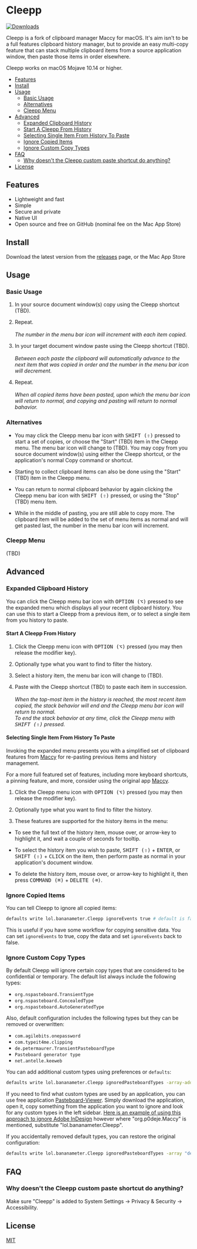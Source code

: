 <!--- <img width="128px" src="https://maccy.app/img/maccy/Logo.png" alt="Logo" align="left" /> -->

# Cleepp

[![Downloads](https://img.shields.io/github/downloads/jpmhouston/ClipStack/total.svg)](https://github.com/jpmhouston/ClipStack/releases/latest)
<!--- [![Build Status](https://img.shields.io/bitrise/716921b669780314/master?token=3pMiCb5dpFzlO-7jTYtO3Q)](https://app.bitrise.io/app/716921b669780314 -->
<!--- [![Donate](https://img.shields.io/badge/buy%20me%20a%20coffee-donate-yellow.svg)](https://www.buymeacoffee.com/p0deje -->

Cleepp is a fork of clipboard manager Maccy for macOS.
It's aim isn't to be a full features clipboard history manager,
but to provide an easy multi-copy feature that can stack multiple clipboard items
from a source application window, then paste those items in order elsewhere.

Cleepp works on macOS Mojave 10.14 or higher.

<!-- vim-markdown-toc GFM -->

* [Features](#features)
* [Install](#install)
* [Usage](#usage)
    * [Basic Usage](#basic-usage)
    * [Alternatives](#alternatives)
    * [Cleepp Menu](#clip-stack-menu)
* [Advanced](#advanced)
    * [Expanded Clipboard History](#expanded-clipboard-history)
    * [Start A Cleepp From History](#start-a-clip-stack-from-history)
    * [Selecting Single Item From History To Paste](#selecting-single-item-from-history-to-paste)
    * [Ignore Copied Items](#ignore-copied-items)
    * [Ignore Custom Copy Types](#ignore-custom-copy-types)
* [FAQ](#faq)
    * [Why doesn't the Cleepp custom paste shortcut do anything?](#why-doesnt-the-clip-stack-paste-shortcut-do-anything)
* [License](#license)

<!-- vim-markdown-toc -->

## Features

* Lightweight and fast
* Simple
* Secure and private
* Native UI
* Open source and free on GitHub (nominal fee on the Mac App Store)

## Install

Download the latest version from the
[releases](https://github.com/jpmhouston/ClipStack/releases/latest) page,
or the Mac App Store

## Usage

### Basic Usage

1. In your source document window(s) copy using the Cleepp shortcut (TBD).

2. Repeat.\
\
	*The number in the menu bar icon will increment with each item copied.*

3. In your target document window paste using the Cleepp shortcut (TBD).\
\
	*Between each paste the clipboard will automatically advance to the next
	item that was copied in order and the number in the menu bar icon will decrement.*

4. Repeat.\
\
	*When all copied items have been pasted, upon which the menu bar icon will
	return to normal, and copying and pasting will return to normal bahavior.*

### Alternatives

- You may click the Cleepp menu bar icon with <kbd>SHIFT (⇧)</kbd> pressed
to start a set of copies, or choose the "Start" (TBD) item in the Cleepp menu.
The menu bar icon will change to (TBD).
You may copy from you source document window(s) using either the Cleepp shortcut,
or the application's normal Copy command or shortcut.

- Starting to collect clipboard items can also be done using the "Start" (TBD) item
in the Cleepp menu.

- You can return to normal clipboard behavior by again clicking the Cleepp menu bar icon
with <kbd>SHIFT (⇧)</kbd> pressed,
or using the "Stop" (TBD) menu item.

- While in the middle of pasting, you are still able to copy more.
The clipboard item will be added to the set of menu items as normal and will get pasted last,
the number in the menu bar icon will increment.

### Cleepp Menu

(TBD)

<!--
1. <kbd>SHIFT (⇧)</kbd> + <kbd>COMMAND (⌘)</kbd> + <kbd>C</kbd> to popup Maccy or click on its icon in the menu bar.
2. Type what you want to find.
3. To select the history item you wish to copy, press <kbd>ENTER</kbd>, or click the item, or use <kbd>COMMAND (⌘)</kbd> + `n` shortcut.
4. To choose the history item and paste, press <kbd>OPTION (⌥)</kbd> + <kbd>ENTER</kbd>, or <kbd>OPTION (⌥)</kbd> + <kbd>CLICK</kbd> the item, or use <kbd>OPTION (⌥)</kbd> + `n` shortcut.
5. To choose the history item and paste without formatting, press <kbd>OPTION (⌥)</kbd> + <kbd>SHIFT (⇧)</kbd> + <kbd>ENTER</kbd>, or <kbd>OPTION (⌥)</kbd> + <kbd>SHIFT (⇧)</kbd> + <kbd>CLICK</kbd> the item, or use <kbd>OPTION (⌥)</kbd> + <kbd>SHIFT (⇧)</kbd> + `n` shortcut.
6. To delete the history item, press <kbd>OPTION (⌥)</kbd> + <kbd>DELETE (⌫)</kbd>.
7. To see the full text of the history item, wait a couple of seconds for tooltip.
8. To pin the history item so that it remains on top of the list, press <kbd>OPTION (⌥)</kbd> + <kbd>P</kbd>. The item will be moved to the top with a random but permanent keyboard shortcut. To unpin it, press <kbd>OPTION (⌥)</kbd> + <kbd>P</kbd> again.
9. To clear all unpinned items, select _Clear_ in the menu, or press <kbd>OPTION (⌥)</kbd> + <kbd>COMMAND (⌘)</kbd> + <kbd>DELETE (⌫)</kbd>. To clear all items including pinned, select _Clear_ in the menu with  <kbd>OPTION (⌥)</kbd> pressed, or press <kbd>SHIFT (⇧)</kbd> + <kbd>OPTION (⌥)</kbd> + <kbd>COMMAND (⌘)</kbd> + <kbd>DELETE (⌫)</kbd>.
10. To disable Maccy and ignore new copies, click on the menu icon with <kbd>OPTION (⌥)</kbd> pressed.
11. To ignore only the next copy, click on the menu icon with <kbd>OPTION (⌥)</kbd> + <kbd>SHIFT (⇧)</kbd> pressed.
12. To customize the behavior, check "Preferences..." window, or press <kbd>COMMAND (⌘)</kbd> + <kbd>,</kbd>.
-->

## Advanced

### Expanded Clipboard History

You can click the Cleepp menu bar icon with <kbd>OPTION (⌥)</kbd> pressed
to see the expanded menu which displays all your recent clipboard history.
You can use this to start a Cleepp from a previous item, or to select a single item
from you history to paste.

#### Start A Cleepp From History

1. Click the Cleepp menu icon with <kbd>OPTION (⌥)</kbd> pressed
(you may then release the modifier key).

2. Optionally type what you want to find to filter the history.

3. Select a history item, the menu bar icon will change to (TBD).

4. Paste with the Cleepp shortcut (TBD) to paste each item in succession.\
\
	*When the top-most item in the history is reached, the most recent item copied,
	the stack behavior will end and the Cleepp menu bar icon will return to normal.\
	To end the stack behavior at any time, click the Cleepp menu with
	<kbd>SHIFT (⇧)</kbd> pressed.*

#### Selecting Single Item From History To Paste

Invoking the expanded menu presents you with a simplified set of clipboard features
from [Maccy](https://maccy.app) for re-pasting previous items and history management.

For a more full featured set of features, including more keyboard shortcuts,
a pinning feature, and more, consider using the original app [Maccy](https://maccy.app).

1. Click the Cleepp menu icon with <kbd>OPTION (⌥)</kbd> pressed
(you may then release the modifier key).

2. Optionally type what you want to find to filter the history.

3. These features are supported for the history items in the menu:

- To see the full text of the history item, mouse over, or arrow-key to highlight it,
and wait a couple of seconds for tooltip.

- To select the history item you wish to paste, <kbd>SHIFT (⇧)</kbd> + <kbd>ENTER</kbd>,
or <kbd>SHIFT (⇧)</kbd> + <kbd>CLICK</kbd> on the item,
then perform paste as normal in your application's document window.

- To delete the history item, mouse over, or arrow-key to highlight it, then press
<kbd>COMMAND (⌘)</kbd> + <kbd>DELETE (⌫)</kbd>.

<!--
- To choose the history item and paste, press <kbd>OPTION (⌥)</kbd> + <kbd>ENTER</kbd>, or <kbd>OPTION (⌥)</kbd> + <kbd>CLICK</kbd> the item.
- To choose the history item and paste without formatting, press <kbd>OPTION (⌥)</kbd> + <kbd>SHIFT (⇧)</kbd> + <kbd>ENTER</kbd>, or <kbd>OPTION (⌥)</kbd> + <kbd>SHIFT (⇧)</kbd> + <kbd>CLICK</kbd> the item.
-->

### Ignore Copied Items

You can tell Cleepp to ignore all copied items:

```sh
defaults write lol.bananameter.Cleepp ignoreEvents true # default is false
```

This is useful if you have some workflow for copying sensitive data.
You can set `ignoreEvents` to true, copy the data and set `ignoreEvents` back to false.
<!--
You can also click the menu icon with <kbd>OPTION (⌥)</kbd> pressed. To ignore only the next copy, click with <kbd>OPTION (⌥)</kbd> + <kbd>SHIFT (⇧)</kbd> pressed.
-->

### Ignore Custom Copy Types

By default Cleepp will ignore certain copy types that are considered to be confidential
or temporary. The default list always include the following types:

* `org.nspasteboard.TransientType`
* `org.nspasteboard.ConcealedType`
* `org.nspasteboard.AutoGeneratedType`

Also, default configuration includes the following types but they can be removed
or overwritten:

* `com.agilebits.onepassword`
* `com.typeit4me.clipping`
* `de.petermaurer.TransientPasteboardType`
* `Pasteboard generator type`
* `net.antelle.keeweb`

You can add additional custom types using preferences or `defaults`:

```sh
defaults write lol.bananameter.Cleepp ignoredPasteboardTypes -array-add "com.myapp.CustomType"
```

If you need to find what custom types are used by an application, you can use
free application [Pasteboard-Viewer](https://github.com/sindresorhus/Pasteboard-Viewer).
Simply download the application, open it, copy something from the application you
want to ignore and look for any custom types in the left sidebar. [Here is an example
of using this approach to ignore Adobe InDesign](https://github.com/p0deje/Maccy/issues/125)
however where "org.p0deje.Maccy" is mentioned, substitute "lol.bananameter.Cleepp".

If you accidentally removed default types, you can restore the original configuration:

```sh
defaults write lol.bananameter.Cleepp ignoredPasteboardTypes -array "de.petermaurer.TransientPasteboardType" "com.typeit4me.clipping" "Pasteboard generator type" "com.agilebits.onepassword" "net.antelle.keeweb"
```

## FAQ

### Why doesn't the Cleepp custom paste shortcut do anything?   

Make sure "Cleepp" is added to System Settings -> Privacy & Security -> Accessibility.

## License

[MIT](./LICENSE)
